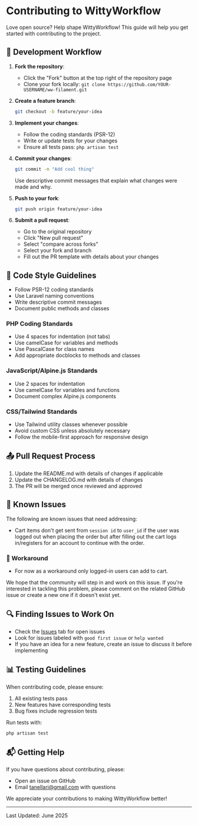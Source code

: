 # Contributing to WittyWorkflow

Love open source? Help shape WittyWorkflow! This guide will help you get started with contributing to the project.

## 🔄 Development Workflow

1. **Fork the repository**:
   - Click the "Fork" button at the top right of the repository page
   - Clone your fork locally: `git clone https://github.com/YOUR-USERNAME/ww-filament.git`

2. **Create a feature branch**:
   ```bash
   git checkout -b feature/your-idea
   ```

3. **Implement your changes**:
   - Follow the coding standards (PSR-12)
   - Write or update tests for your changes
   - Ensure all tests pass: `php artisan test`

4. **Commit your changes**:
   ```bash
   git commit -m "Add cool thing"
   ```

   Use descriptive commit messages that explain what changes were made and why.

5. **Push to your fork**:
   ```bash
   git push origin feature/your-idea
   ```

6. **Submit a pull request**:
   - Go to the original repository
   - Click "New pull request"
   - Select "compare across forks"
   - Select your fork and branch
   - Fill out the PR template with details about your changes

## 📝 Code Style Guidelines

- Follow PSR-12 coding standards
- Use Laravel naming conventions
- Write descriptive commit messages
- Document public methods and classes

### PHP Coding Standards

- Use 4 spaces for indentation (not tabs)
- Use camelCase for variables and methods
- Use PascalCase for class names
- Add appropriate docblocks to methods and classes

### JavaScript/Alpine.js Standards

- Use 2 spaces for indentation
- Use camelCase for variables and functions
- Document complex Alpine.js components

### CSS/Tailwind Standards

- Use Tailwind utility classes whenever possible
- Avoid custom CSS unless absolutely necessary
- Follow the mobile-first approach for responsive design

## 📤 Pull Request Process

1. Update the README.md with details of changes if applicable
2. Update the CHANGELOG.md with details of changes
3. The PR will be merged once reviewed and approved

## 🐛 Known Issues

The following are known issues that need addressing:

* Cart items don't get sent from `session id` to `user_id` if the user was logged out when placing the order but after filling out the cart logs in/registers for an account to continue with the order.

### 🔧 Workaround

* For now as a workaround only logged-in users can add to cart.

We hope that the community will step in and work on this issue. If you're interested in tackling this problem, please comment on the related GitHub issue or create a new one if it doesn't exist yet.

## 🔍 Finding Issues to Work On

- Check the [Issues](https://github.com/kristi11/ww-filament/issues) tab for open issues
- Look for issues labeled with `good first issue` or `help wanted`
- If you have an idea for a new feature, create an issue to discuss it before implementing

## 📊 Testing Guidelines

When contributing code, please ensure:

1. All existing tests pass
2. New features have corresponding tests
3. Bug fixes include regression tests

Run tests with:
```bash
php artisan test
```

## 📬 Getting Help

If you have questions about contributing, please:

- Open an issue on GitHub
- Email tanellari@gmail.com with questions

We appreciate your contributions to making WittyWorkflow better!

---

Last Updated: June 2025

